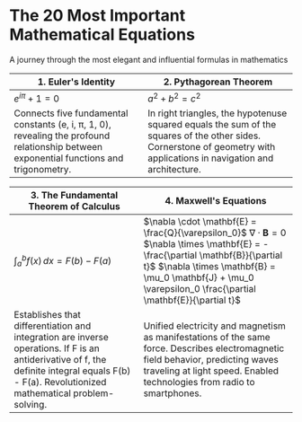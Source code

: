 # The 20 Most Important Mathematical Equations

A journey through the most elegant and influential formulas in mathematics

| 1. Euler's Identity | 2. Pythagorean Theorem |
|--------------------|------------------------|
| $e^{i\pi} + 1 = 0$ | $a^2 + b^2 = c^2$ |
| Connects five fundamental constants (e, i, π, 1, 0), revealing the profound relationship between exponential functions and trigonometry. | In right triangles, the hypotenuse squared equals the sum of the squares of the other sides. Cornerstone of geometry with applications in navigation and architecture. |

| 3. The Fundamental Theorem of Calculus | 4. Maxwell's Equations |
|----------------------------------------|------------------------|
| $\int_{a}^{b} f(x) \, dx = F(b) - F(a)$ | $\nabla \cdot \mathbf{E} = \frac{Q}{\varepsilon_0}$ $\nabla \cdot \mathbf{B} = 0$ $\nabla \times \mathbf{E} = -\frac{\partial \mathbf{B}}{\partial t}$ $\nabla \times \mathbf{B} = \mu_0 \mathbf{J} + \mu_0 \varepsilon_0 \frac{\partial \mathbf{E}}{\partial t}$ |
| Establishes that differentiation and integration are inverse operations. If F is an antiderivative of f, the definite integral equals F(b) - F(a). Revolutionized mathematical problem-solving. | Unified electricity and magnetism as manifestations of the same force. Describes electromagnetic field behavior, predicting waves traveling at light speed. Enabled technologies from radio to smartphones. |